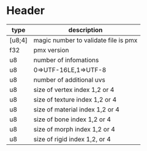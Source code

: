 # Header

|type|description |
|----|----------- |
|[u8;4]|magic number to validate file is pmx   |
|f32|pmx version |
|u8 |number of infomations|
|u8 | 0=>UTF-16LE,1=>UTF-8|
|u8 |number of additional uvs|
|u8 |size of vertex index 1,2 or 4|
|u8 |size of texture index 1,2 or 4|
|u8 |size of material index 1,2 or 4|
|u8 |size of bone index 1,2 or 4|
|u8 |size of morph index 1,2 or 4|
|u8|size of rigid index 1,2, or 4|

